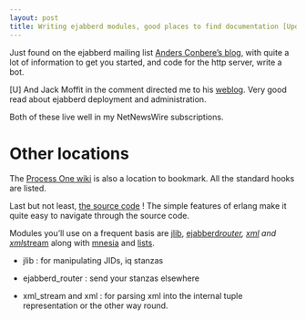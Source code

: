 ```yaml
---
layout: post
title: Writing ejabberd modules, good places to find documentation [Updated]
---
```

<p>Just found on the ejabberd mailing list <a href="http://anders.conbere.org/journal/">Anders Conbere&#8217;s blog</a>, with quite a lot of information to get you started, and code for the http server, write a bot.</p>

<p>[U] And Jack Moffit in the comment directed me to his <a href="http://metajack.im/">weblog</a>. Very good read about ejabberd deployment and administration.</p>

<p>Both of these live well in my NetNewsWire subscriptions.</p>

<h1>Other locations</h1>

<p>The <a href="http://www.process-one.net/en/wiki/ejabberd_module_development/">Process One wiki</a> is also a location to bookmark. All the standard hooks are listed.</p>

<p>Last but not least, <a href="https://svn.process-one.net/ejabberd/trunk/src/">the source code</a> ! The simple features of erlang make it quite easy to navigate through the source code.</p>

<p>Modules you&#8217;ll use on a frequent basis are <a href="https://svn.process-one.net/ejabberd/trunk/src/jlib.erl">jlib</a>, <a href="https://svn.process-one.net/ejabberd/trunk/src/ejabberd_router.erl">ejabberd<em>router</a>, <a href="https://svn.process-one.net/ejabberd/trunk/src/xml.erl">xml</a> and <a href="https://svn.process-one.net/ejabberd/trunk/src/xml_stream.erl">xml</em>stream</a> along with <a href="http://www.erlang.org/doc/man/mnesia.html">mnesia</a> and <a href="http://www.erlang.org/doc/man/lists.html">lists</a>.</p>

<ul>
<li><p>jlib : for manipulating JIDs, iq stanzas</p></li>
<li><p>ejabberd_router : send your stanzas elsewhere</p></li>
<li><p>xml_stream and  xml  : for parsing xml into the internal tuple representation or the other way round.</p></li>
</ul>      
